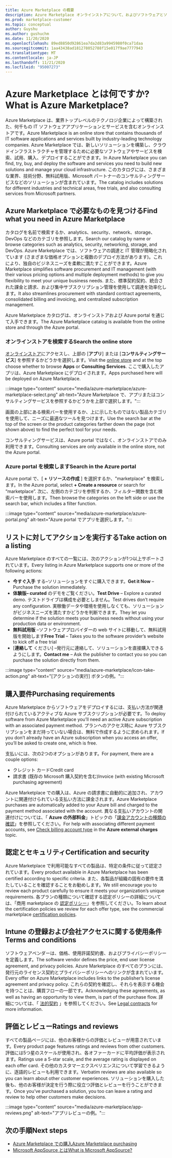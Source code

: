 ```yaml
---
title: Azure Marketplace の概要
description: Azure Marketplace オンラインストアについて、およびソフトウェアとソリューションを検索して試用する方法について説明します。
ms.prod: marketplace-customer
ms.topic: conceptual
author: Guyshu
ms.author: gushuchm
ms.date: 11/20/2020
ms.openlocfilehash: 89ed8850d92861ea7da2d83a9945980f0ca71daa
ms.sourcegitcommit: 1aa43438ad181278052788f15e017f9ae7777943
ms.translationtype: MT
ms.contentlocale: ja-JP
ms.lasthandoff: 11/21/2020
ms.locfileid: "95007273"
---
```

# <a name="what-is-azure-marketplace"></a><span data-ttu-id="f5735-103">Azure Marketplace とは何ですか?</span><span class="sxs-lookup"><span data-stu-id="f5735-103">What is Azure Marketplace?</span></span>

<span data-ttu-id="f5735-104">Azure Marketplace は、業界トップレベルのテクノロジ企業によって構築された、何千もの IT ソフトウェアアプリケーションとサービスを含むオンラインストアです。</span><span class="sxs-lookup"><span data-stu-id="f5735-104">Azure Marketplace is an online store that contains thousands of IT software applications and services built by industry-leading technology companies.</span></span> <span data-ttu-id="f5735-105">Azure Marketplace では、新しいソリューションを構築し、クラウドインフラストラクチャを管理するために必要なソフトウェアやサービスを検索、試用、購入、デプロイすることができます。</span><span class="sxs-lookup"><span data-stu-id="f5735-105">In Azure Marketplace you can find, try, buy, and deploy the software and services you need to build new solutions and manage your cloud infrastructure.</span></span> <span data-ttu-id="f5735-106">このカタログには、さまざまな業界、技術分野、無料試用版、Microsoft パートナーのコンサルティングサービスなどのソリューションが含まれています。</span><span class="sxs-lookup"><span data-stu-id="f5735-106">The catalog includes solutions for different industries and technical areas, free trials, and also consulting services from Microsoft partners.</span></span>

## <a name="find-what-you-need-in-azure-marketplace"></a><span data-ttu-id="f5735-107">Azure Marketplace で必要なものを見つける</span><span class="sxs-lookup"><span data-stu-id="f5735-107">Find what you need in Azure Marketplace</span></span>

<span data-ttu-id="f5735-108">カタログを名前で検索するか、analytics、security、network、storage、DevOps などのカテゴリを参照します。</span><span class="sxs-lookup"><span data-stu-id="f5735-108">Search our catalog by name or browse categories such as analytics, security, networking, storage, and DevOps.</span></span> <span data-ttu-id="f5735-109">Azure Marketplace では、ソフトウェアの調達と IT 管理が簡略化されています (さまざまな価格オプションと複数のデプロイ方法があります)。これにより、独自のビジネスニーズを柔軟に満たすことができます。</span><span class="sxs-lookup"><span data-stu-id="f5735-109">Azure Marketplace simplifies software procurement and IT management (with their various pricing options and multiple deployment methods) to give you flexibility to meet your unique business needs.</span></span> <span data-ttu-id="f5735-110">また、標準契約契約、統合された課金と請求、および集中サブスクリプション管理を使用して調達を効率化します。</span><span class="sxs-lookup"><span data-stu-id="f5735-110">It also streamlines procurement with standard contract agreements, consolidated billing and invoicing, and centralized subscription management.</span></span>

<span data-ttu-id="f5735-111">Azure Marketplace カタログは、オンラインストアおよび Azure portal を通じて入手できます。</span><span class="sxs-lookup"><span data-stu-id="f5735-111">The Azure Marketplace catalog is available from the online store and through the Azure portal.</span></span>  

### <a name="search-the-online-store"></a><span data-ttu-id="f5735-112">オンラインストアを検索する</span><span class="sxs-lookup"><span data-stu-id="f5735-112">Search the online store</span></span>

<span data-ttu-id="f5735-113">[オンラインストア](https://azuremarketplace.microsoft.com/)にアクセスし、上部の [**アプリ**] または [**コンサルティングサービス**] を参照するかどうかを選択します。</span><span class="sxs-lookup"><span data-stu-id="f5735-113">Visit the [online store](https://azuremarketplace.microsoft.com/) and at the top choose whether to browse **Apps** or **Consulting Services**.</span></span> <span data-ttu-id="f5735-114">ここで購入したアプリは、Azure Marketplace にデプロイされます。</span><span class="sxs-lookup"><span data-stu-id="f5735-114">Apps purchased here will be deployed on Azure Marketplace.</span></span>

:::image type="content" source="media/azure-marketplace/azure-marketplace-select.png" alt-text="Azure Marketplace で、アプリまたはコンサルティングサービスを参照するかどうかを上部で選択します。":::

<span data-ttu-id="f5735-116">画面の上部にある検索バーを使用するか、上に示したものではない製品カテゴリを使用して、ニーズに最適なツールを見つけます。</span><span class="sxs-lookup"><span data-stu-id="f5735-116">Use the search bar at the top of the screen or the product categories farther down the page (not shown above) to find the perfect tool for your needs.</span></span>

<span data-ttu-id="f5735-117">コンサルティングサービスは、Azure portal ではなく、オンラインストアでのみ利用できます。</span><span class="sxs-lookup"><span data-stu-id="f5735-117">Consulting services are only available in the online store, not the Azure portal.</span></span>

### <a name="search-in-the-azure-portal"></a><span data-ttu-id="f5735-118">Azure portal を検索します</span><span class="sxs-lookup"><span data-stu-id="f5735-118">Search in the Azure portal</span></span>

<span data-ttu-id="f5735-119">Azure portal で、[ **+ リソースの作成** ] を選択するか、"marketplace" を検索します。</span><span class="sxs-lookup"><span data-stu-id="f5735-119">In the Azure portal, select **+ Create a resource** or search for “marketplace”.</span></span> <span data-ttu-id="f5735-120">次に、左側のカテゴリを参照するか、フィルター関数を含む検索バーを使用します。</span><span class="sxs-lookup"><span data-stu-id="f5735-120">Then browse the categories on the left side or use the search bar, which includes a filter function.</span></span>

:::image type="content" source="media/azure-marketplace/azure-portal.png" alt-text="Azure portal でアプリを選択します。":::

## <a name="take-action-on-a-listing"></a><span data-ttu-id="f5735-122">リストに対してアクションを実行する</span><span class="sxs-lookup"><span data-stu-id="f5735-122">Take action on a listing</span></span>

<span data-ttu-id="f5735-123">Azure Marketplace のすべての一覧には、次のアクションが1つ以上サポートされています。</span><span class="sxs-lookup"><span data-stu-id="f5735-123">Every listing in Azure Marketplace supports one or more of the following actions:</span></span>

- <span data-ttu-id="f5735-124">**今すぐ入手** する–ソリューションをすぐに購入できます。</span><span class="sxs-lookup"><span data-stu-id="f5735-124">**Get it Now** – Purchase the solution immediately.</span></span>
- <span data-ttu-id="f5735-125">**体験版– curated** のデモをご覧ください。</span><span class="sxs-lookup"><span data-stu-id="f5735-125">**Test Drive** – Explore a curated demo.</span></span> <span data-ttu-id="f5735-126">テストドライブは構成を必要としません。</span><span class="sxs-lookup"><span data-stu-id="f5735-126">Test drives don’t require any configuration.</span></span> <span data-ttu-id="f5735-127">実稼働データや環境を使用しなくても、ソリューションがビジネスニーズを満たすかどうかを判断できます。</span><span class="sxs-lookup"><span data-stu-id="f5735-127">They let you determine if the solution meets your business needs without using your production data or environment.</span></span>
- <span data-ttu-id="f5735-128">**無料試用版** –ソフトウェアプロバイダーの web サイトに移動して、無料試用版を開始します</span><span class="sxs-lookup"><span data-stu-id="f5735-128">**Free Trial** – Takes you to the software provider’s website to kick off a free trial</span></span>
- <span data-ttu-id="f5735-129">[**連絡して** ください] –発行元に連絡して、ソリューションを直接購入できるようにします。</span><span class="sxs-lookup"><span data-stu-id="f5735-129">**Contact me** – Ask the publisher to contact you so you can purchase the solution directly from them.</span></span>

:::image type="content" source="media/azure-marketplace/icon-take-action.png" alt-text="[アクションの実行] ボタンの例。":::

## <a name="purchasing-requirements"></a><span data-ttu-id="f5735-131">購入要件</span><span class="sxs-lookup"><span data-stu-id="f5735-131">Purchasing requirements</span></span>

<span data-ttu-id="f5735-132">Azure Marketplace からソフトウェアをデプロイするには、支払い方法が関連付けられているアクティブな Azure サブスクリプションが必要です。</span><span class="sxs-lookup"><span data-stu-id="f5735-132">To deploy software from Azure Marketplace you’ll need an active Azure subscription with an associated payment method.</span></span> <span data-ttu-id="f5735-133">プランへのアクセス時に Azure サブスクリプションをまだ持っていない場合は、無料で作成するように求められます。</span><span class="sxs-lookup"><span data-stu-id="f5735-133">If you don’t already have an Azure subscription when you access an offer, you’ll be asked to create one, which is free.</span></span>

<span data-ttu-id="f5735-134">支払いには、次の2つのオプションがあります。</span><span class="sxs-lookup"><span data-stu-id="f5735-134">For payment, there are a couple options:</span></span>  

- <span data-ttu-id="f5735-135">クレジット カード</span><span class="sxs-lookup"><span data-stu-id="f5735-135">Credit card</span></span>
- <span data-ttu-id="f5735-136">請求書 (既存の Microsoft 購入契約を含む)</span><span class="sxs-lookup"><span data-stu-id="f5735-136">Invoice (with existing Microsoft purchasing agreement)</span></span>

<span data-ttu-id="f5735-137">Azure Marketplace での購入は、Azure の請求書に自動的に追加され、アカウントに関連付けられている支払い方法に課金されます。</span><span class="sxs-lookup"><span data-stu-id="f5735-137">Azure Marketplace purchases are automatically added to your Azure bill and charged to the payment method associated with the account.</span></span> <span data-ttu-id="f5735-138">異なる支払いアカウントの関連付けについては、「 **Azure の外部料金**」トピックの「[課金アカウントの種類の確認](https://docs.microsoft.com/azure/cost-management-billing/understand/understand-azure-marketplace-charges#check-billing-account-type)」を参照してください。</span><span class="sxs-lookup"><span data-stu-id="f5735-138">For help with associating different payment accounts, see [Check billing account type](https://docs.microsoft.com/azure/cost-management-billing/understand/understand-azure-marketplace-charges#check-billing-account-type) in the **Azure external charges** topic.</span></span>

## <a name="certification-and-security"></a><span data-ttu-id="f5735-139">認定とセキュリティ</span><span class="sxs-lookup"><span data-stu-id="f5735-139">Certification and security</span></span>

<span data-ttu-id="f5735-140">Azure Marketplace で利用可能なすべての製品は、特定の条件に従って認定されています。</span><span class="sxs-lookup"><span data-stu-id="f5735-140">Every product available in Azure Marketplace has been certified according to specific criteria.</span></span> <span data-ttu-id="f5735-141">また、各製品が組織の固有の要件を満たしていることを確認することをお勧めします。</span><span class="sxs-lookup"><span data-stu-id="f5735-141">We still encourage you to review each product carefully to ensure it meets your organization’s unique requirements.</span></span> <span data-ttu-id="f5735-142">各プランの種類について確認する認定ポリシーの詳細については、「商用 marketplace の [認定ポリシー](https://docs.microsoft.com/legal/marketplace/certification-policies)」を参照してください。</span><span class="sxs-lookup"><span data-stu-id="f5735-142">To learn about the certification policies we review for each offer type, see the commercial marketplace [certification policies](https://docs.microsoft.com/legal/marketplace/certification-policies).</span></span>

## <a name="terms-and-conditions"></a><span data-ttu-id="f5735-143">Intune の登録および会社アクセスに関する使用条件</span><span class="sxs-lookup"><span data-stu-id="f5735-143">Terms and conditions</span></span>

<span data-ttu-id="f5735-144">ソフトウェアベンダーは、価格、使用許諾契約書、およびプライバシーポリシーを定義します。</span><span class="sxs-lookup"><span data-stu-id="f5735-144">The software vendor defines the price, end user license agreement, and privacy policies.</span></span> <span data-ttu-id="f5735-145">Azure Marketplace のすべてのプランには、発行元のライセンス契約とプライバシーポリシーへのリンクが含まれています。</span><span class="sxs-lookup"><span data-stu-id="f5735-145">Every offer on Azure Marketplace includes links to the publisher’s license agreement and privacy policy.</span></span> <span data-ttu-id="f5735-146">これらの契約を確認し、それらを表示する機会を持つことは、購買フローの一部です。</span><span class="sxs-lookup"><span data-stu-id="f5735-146">Acknowledging these agreements, as well as having an opportunity to view them, is part of the purchase flow.</span></span> <span data-ttu-id="f5735-147">詳細については、「 [法的契約](legal-contracts.md) 」を参照してください。</span><span class="sxs-lookup"><span data-stu-id="f5735-147">See [Legal contracts](legal-contracts.md) for more information.</span></span>

## <a name="ratings-and-reviews"></a><span data-ttu-id="f5735-148">評価とレビュー</span><span class="sxs-lookup"><span data-stu-id="f5735-148">Ratings and reviews</span></span>

<span data-ttu-id="f5735-149">すべての製品ページには、他のお客様からの評価とレビューが用意されています。</span><span class="sxs-lookup"><span data-stu-id="f5735-149">Every product page features ratings and reviews from other customers.</span></span> <span data-ttu-id="f5735-150">評価には5つ星のスケールが使用され、各オファーカードに平均評価が表示されます。</span><span class="sxs-lookup"><span data-stu-id="f5735-150">Ratings use a 5-star scale, and the average rating is displayed on each offer card.</span></span> <span data-ttu-id="f5735-151">その他のカスタマーエクスペリエンスについて学習できるように、逐語的レビューも利用できます。</span><span class="sxs-lookup"><span data-stu-id="f5735-151">Verbatim reviews are also available so you can learn about other customer experiences.</span></span> <span data-ttu-id="f5735-152">ソリューションを購入した後も、他のお客様が決定を行う際に役立つ評価とレビューを行うことができます。</span><span class="sxs-lookup"><span data-stu-id="f5735-152">Once you’ve purchased a solution, you too can leave a rating and review to help other customers make decisions.</span></span>

:::image type="content" source="media/azure-marketplace/app-reviews.png" alt-text="アプリレビューの例。":::

## <a name="next-steps"></a><span data-ttu-id="f5735-154">次の手順</span><span class="sxs-lookup"><span data-stu-id="f5735-154">Next steps</span></span>

- [<span data-ttu-id="f5735-155">Azure Marketplace での購入</span><span class="sxs-lookup"><span data-stu-id="f5735-155">Azure Marketplace purchasing</span></span>](azure-purchasing-invoicing.md)
- [<span data-ttu-id="f5735-156">Microsoft AppSource とは</span><span class="sxs-lookup"><span data-stu-id="f5735-156">What is Microsoft AppSource?</span></span>](appsource-overview.md)
